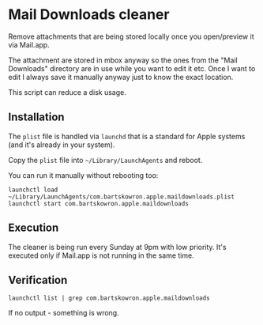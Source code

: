 # Mail Downloads cleaner
Remove attachments that are being stored locally once you open/preview it via Mail.app.

The attachment are stored in mbox anyway so the ones from the "Mail Downloads" directory
are in use while you want to edit it etc.
Once I want to edit I always save it manually anyway just to know the exact location.

This script can reduce a disk usage.

## Installation

The `plist` file is handled via `launchd` that is a standard for Apple systems (and it's already in your system).

Copy the `plist` file into `~/Library/LaunchAgents` and reboot.

You can run it manually without rebooting too:
```
launchctl load ~/Library/LaunchAgents/com.bartskowron.apple.maildownloads.plist
launchctl start com.bartskowron.apple.maildownloads
```

## Execution

The cleaner is being run every Sunday at 9pm with low priority.
It's executed only if Mail.app is not running in the same time.

## Verification

`launchctl list | grep com.bartskowron.apple.maildownloads`

If no output - something is wrong.
